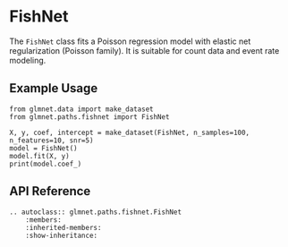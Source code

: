 # FishNet

The `FishNet` class fits a Poisson regression model with elastic net regularization (Poisson family). It is suitable for count data and event rate modeling.

## Example Usage

```{code-cell} ipython3
from glmnet.data import make_dataset
from glmnet.paths.fishnet import FishNet

X, y, coef, intercept = make_dataset(FishNet, n_samples=100, n_features=10, snr=5)
model = FishNet()
model.fit(X, y)
print(model.coef_)
```

## API Reference

```{eval-rst}
.. autoclass:: glmnet.paths.fishnet.FishNet
    :members:
    :inherited-members:
    :show-inheritance:
``` 